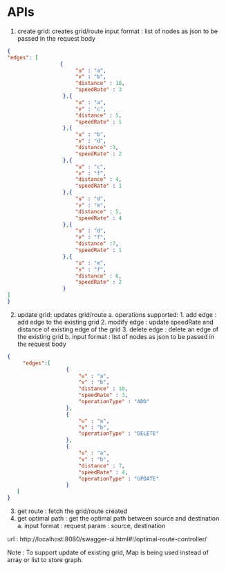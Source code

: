 # APIs 
1. create grid: creates grid/route 
    input format : list of nodes as json to be passed in the request body
  ```JSON
  {
  "edges": [
                   {
                        "u" : "a",
                        "v" : "b",
                        "distance" : 10,
                        "speedRate" : 3
                    },{
                        "u" : "a",
                        "v" : "c",
                        "distance" : 5,
                        "speedRate" : 1
                    },{
                        "u" : "b",
                        "v" : "d",
                        "distance" :3,
                        "speedRate" : 2
                    },{
                        "u" : "c",
                        "v" : "f",
                        "distance" : 4,
                        "speedRate" : 1
                    },{
                        "u" : "d",
                        "v" : "e",
                        "distance" : 5,
                        "speedRate" : 4
                    },{
                        "u" : "d",
                        "v" : "f",
                        "distance" :7,
                        "speedRate" : 1
                    },{
                        "u" : "e",
                        "v" : "f",
                        "distance" : 6,
                        "speedRate" : 2
                    }
  ]
}
```
2. update grid: updates grid/route
    a. operations supported: 
                        1. add edge : add edge to the existing grid
                        2. modify edge : update speedRate and distance of existing edge of the grid
                        3. delete edge : delete an edge of the existing grid
    b. input format :  list of nodes as json to be passed in the request body
 ```JSON
 {
      "edges":[
                    {
                        "u" : "a",
                        "v" : "b",
                        "distance" : 10,
                        "speedRate" : 3,
                        "operationType" : "ADD"
                    },
                    {
                        "u" : "a",
                        "v" : "b",
                        "operationType" : "DELETE"
                    },
                    {
                        "u" : "a",
                        "v" : "b",
                        "distance" : 7,
                        "speedRate" : 4,
                        "operationType" : "UPDATE"
                    }
    ]
}
```

3. get route : fetch the grid/route created
4. get optimal path : get the optimal path between source and destination        
    a. input format :
                    request param : source, destination

url : http://localhost:8080/swagger-ui.html#!/optimal-route-controller/

Note : To support update of existing grid, Map is being used instead of array or list to store graph.               
